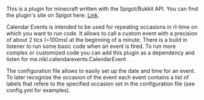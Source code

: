 This is a plugin for minecraft written with the Spigot/Bukkit API. You can find the plugin's site on Spigot here: <a href="https://www.spigotmc.org/resources/calendar-events.35536/" target="_blank">Link</a>.

Calendar Events is intended to be used for repeating occasions in rl-time on which you want to run code. It allows to call a custom event with a precision of about 2 tics (~100ms) at the beginning of a minute. There is a build in listener to run some basic code when an event is fired. To run more complex or customized code you can add this plugin as a dependency and listen for me.nikl.calendarevents.CalendarEvent

The configuration file allows to easily set up the date and time for an event. To later recognise the occasion of the event each event contains a list of labels that refere to the specified occasion set in the configuration file (see config.yml for examples).  
